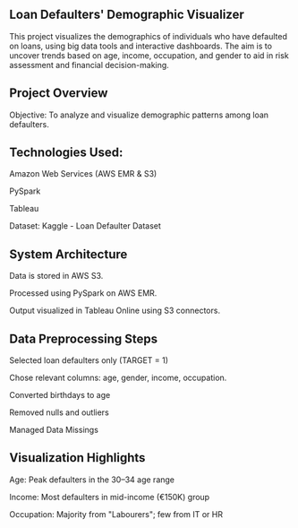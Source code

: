 ## Loan Defaulters' Demographic Visualizer

This project visualizes the demographics of individuals who have defaulted on loans, using big data tools and interactive dashboards. The aim is to uncover trends based on age, income, occupation, and gender to aid in risk assessment and financial decision-making.

## Project Overview
Objective: To analyze and visualize demographic patterns among loan defaulters.

## Technologies Used:

Amazon Web Services (AWS EMR & S3)

PySpark

Tableau

Dataset: Kaggle - Loan Defaulter Dataset

## System Architecture
Data is stored in AWS S3.

Processed using PySpark on AWS EMR.

Output visualized in Tableau Online using S3 connectors.

## Data Preprocessing Steps
Selected loan defaulters only (TARGET = 1)

Chose relevant columns: age, gender, income, occupation.

Converted birthdays to age

Removed nulls and outliers

Managed Data Missings

## Visualization Highlights
Age: Peak defaulters in the 30–34 age range

Income: Most defaulters in mid-income (€150K) group

Occupation: Majority from "Labourers"; few from IT or HR
